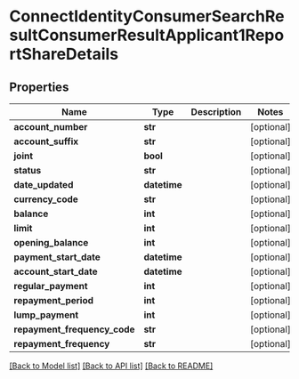 # ConnectIdentityConsumerSearchResultConsumerResultApplicant1ReportShareDetails

## Properties
Name | Type | Description | Notes
------------ | ------------- | ------------- | -------------
**account_number** | **str** |  | [optional] 
**account_suffix** | **str** |  | [optional] 
**joint** | **bool** |  | [optional] 
**status** | **str** |  | [optional] 
**date_updated** | **datetime** |  | [optional] 
**currency_code** | **str** |  | [optional] 
**balance** | **int** |  | [optional] 
**limit** | **int** |  | [optional] 
**opening_balance** | **int** |  | [optional] 
**payment_start_date** | **datetime** |  | [optional] 
**account_start_date** | **datetime** |  | [optional] 
**regular_payment** | **int** |  | [optional] 
**repayment_period** | **int** |  | [optional] 
**lump_payment** | **int** |  | [optional] 
**repayment_frequency_code** | **str** |  | [optional] 
**repayment_frequency** | **str** |  | [optional] 

[[Back to Model list]](../README.md#documentation-for-models) [[Back to API list]](../README.md#documentation-for-api-endpoints) [[Back to README]](../README.md)

